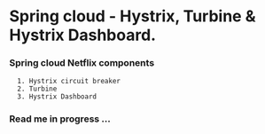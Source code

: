 # Spring cloud - Hystrix, Turbine & Hystrix Dashboard.
### Spring cloud Netflix components
~~~
  1. Hystrix circuit breaker
  2. Turbine
  3. Hystrix Dashboard
~~~  
### Read me in progress ...
